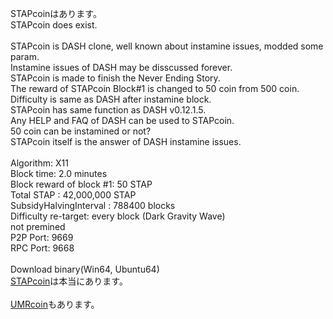 STAPcoinはあります。<br>
STAPcoin does exist.<br>
<br>
STAPcoin is DASH clone, well known about instamine issues, modded some param.<br>
Instamine issues of DASH may be disscussed forever.<br>
STAPcoin is made to finish the Never Ending Story.<br>
The reward of STAPcoin Block#1 is changed to 50 coin from 500 coin.<br>
Difficulty is same as DASH after instamine block.<br>
STAPcoin has same function as DASH v0.12.1.5.<br>
Any HELP and FAQ of DASH can be used to STAPcoin.<br>
50 coin can be instamined or not?<br>
STAPcoin itself is the answer of DASH instamine issues.<br>
<br>
Algorithm: X11<br>
Block time: 2.0 minutes<br>
Block reward of block #1: 50 STAP<br>
Total STAP : 42,000,000 STAP<br>
SubsidyHalvingInterval : 788400 blocks<br>
Difficulty re-target: every block (Dark Gravity Wave)<br>
not premined<br>
P2P Port: 9669<br>
RPC Port: 9668<br>
<br>
Download binary(Win64, Ubuntu64)<br>
[STAPcoin](https://github.com/umarucoin/stapcoin/releases)は本当にあります。<br>
<br>
[UMRcoin](https://umarucoin.github.io/)もあります。
